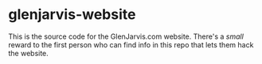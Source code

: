 glenjarvis-website
==================

This is the source code for the GlenJarvis.com website. There's a *small* reward to the first person who can find info in this repo that lets them hack the website.

